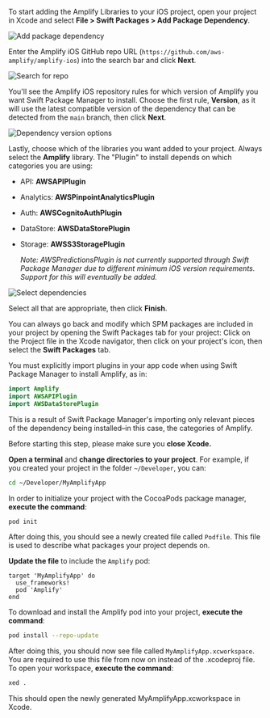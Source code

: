 <amplify-block-switcher>

<amplify-block name="Swift Package Manager">

To start adding the Amplify Libraries to your iOS project, open your project in Xcode and select **File > Swift Packages > Add Package Dependency**.

![Add package dependency](~/images/project-setup/20_4_add-package-dependency.png)

Enter the Amplify iOS GitHub repo URL (`https://github.com/aws-amplify/amplify-ios`) into the search bar and click **Next**.

![Search for repo](~/images/project-setup/20_5_search-amplify-repo.png)

You'll see the Amplify iOS repository rules for which version of Amplify you want Swift Package Manager to install. Choose the first rule, **Version**, as it will use the latest compatible version of the dependency that can be detected from the `main` branch, then click **Next**.

![Dependency version options](~/images/project-setup/20_6_dependency-version-options.png)

Lastly, choose which of the libraries you want added to your project. Always select the **Amplify** library. The "Plugin" to install depends on which categories you are using:

- API: **AWSAPIPlugin**
- Analytics: **AWSPinpointAnalyticsPlugin**
- Auth: **AWSCognitoAuthPlugin**
- DataStore: **AWSDataStorePlugin**
- Storage: **AWSS3StoragePlugin**

  _Note: AWSPredictionsPlugin is not currently supported through Swift Package Manager due to different minimum iOS version requirements. Support for this will eventually be added._

![Select dependencies](~/images/project-setup/20_7_select-dependencies.png)

Select all that are appropriate, then click **Finish**.

You can always go back and modify which SPM packages are included in your project by opening the Swift Packages tab for your project: Click on the Project file in the Xcode navigator, then click on your project's icon, then select the **Swift Packages** tab.

<amplify-callout>

You must explicitly import plugins in your app code when using Swift Package Manager to install Amplify, as in:

```swift
import Amplify
import AWSAPIPlugin
import AWSDataStorePlugin
```

This is a result of Swift Package Manager's importing only relevant pieces of the dependency being installed–in this case, the categories of Amplify.

</amplify-callout>

</amplify-block>

<amplify-block name="CocoaPods">

Before starting this step, please make sure you **close Xcode.**

**Open a terminal** and **change directories to your project**.  For example, if you created your project in the folder `~/Developer`, you can:
```bash
cd ~/Developer/MyAmplifyApp
```

In order to initialize your project with the CocoaPods package manager, **execute the command**:
```bash
pod init
```

After doing this, you should see a newly created file called `Podfile`.  This file is used to describe what packages your project depends on.

**Update the file** to include the `Amplify` pod:
```
target 'MyAmplifyApp' do
  use_frameworks!
  pod 'Amplify'
end
```

To download and install the Amplify pod into your project, **execute the command**:
```bash
pod install --repo-update
```

After doing this, you should now see file called `MyAmplifyApp.xcworkspace`.  You are required to use this file from now on instead of the .xcodeproj file.  To open your workspace, **execute the command**:
```bash
xed .
```
This should open the newly generated MyAmplifyApp.xcworkspace in Xcode.

</amplify-block>

</amplify-block-switcher>
